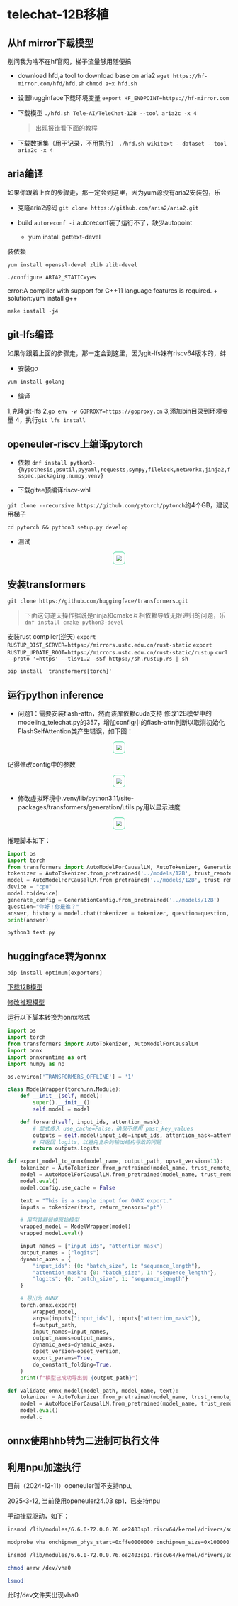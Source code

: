 # telechat-12B移植

## 从hf mirror下载模型
别问我为啥不在hf官网，梯子流量够用随便搞
+ download hfd,a tool to download base on aria2
`wget https://hf-mirror.com/hfd/hfd.sh`
`chmod a+x hfd.sh`

+ 设置hugginface下载环境变量
`export HF_ENDPOINT=https://hf-mirror.com`

+ 下载模型
`./hfd.sh Tele-AI/TeleChat-12B --tool aria2c -x 4`

    >出现报错看下面的教程

+ 下载数据集（用于记录，不用执行）
`./hfd.sh wikitext --dataset --tool aria2c -x 4`

## aria编译
如果你跟着上面的步骤走，那一定会到这里，因为yum源没有aria2安装包，乐

+ 克隆aria2源码
`git clone https://github.com/aria2/aria2.git`

+ build
`autoreconf -i`
autoreconf装了运行不了，缺少autopoint
    + yum install gettext-devel

装依赖

`yum install openssl-devel zlib zlib-devel`

`./configure ARIA2_STATIC=yes`

error:A compiler with support for C++11 language features is required.
    + solution:yum install g++

`make install -j4`

## git-lfs编译

如果你跟着上面的步骤走，那一定会到这里，因为git-lfs妹有riscv64版本的，蚌

+ 安装go

`yum install golang`

+ 编译

1,克隆git-lfs
2,`go env -w GOPROXY=https://goproxy.cn`
3,添加bin目录到环境变量
4，执行`git lfs install`

## openeuler-riscv上编译pytorch

+ 依赖
`dnf install python3-{hypothesis,psutil,pyyaml,requests,sympy,filelock,networkx,jinja2,fsspec,packaging,numpy,venv}`

+ 下载gitee预编译riscv-whl

`git clone --recursive https://github.com/pytorch/pytorch`约4个GB，建议用梯子

`cd pytorch && python3 setup.py develop`

+ 测试
<div style="text-align:center;"><img src="QQ20241210-150124.png" style="zoom:70%;border-radius: 10px;border:2px solid #23D18B;padding:10px"/></div>

## 安装transformers
`git clone https://github.com/huggingface/transformers.git`

>下面这句逆天操作据说是ninja和cmake互相依赖导致无限递归的问题，乐
`dnf install cmake python3-devel`

安装rust compiler(逆天)
`export RUSTUP_DIST_SERVER=https://mirrors.ustc.edu.cn/rust-static`
`export RUSTUP_UPDATE_ROOT=https://mirrors.ustc.edu.cn/rust-static/rustup`
`curl --proto '=https' --tlsv1.2 -sSf https://sh.rustup.rs | sh`

`pip install 'transformers[torch]'`

## 运行python inference
+ 问题1：需要安装flash-attn，然而该库依赖cuda支持
修改12B模型中的modeling_telechat.py的357，增加config中的flash-attn判断以取消初始化FlashSelfAttention类产生错误，如下图：

<div style="text-align:center;"><img src="QQ20241210-223624.png" style="zoom:70%;border-radius: 10px;border:2px solid #23D18B;padding:10px"/></div>

记得修改config中的参数

<div style="text-align:center;"><img src="QQ20241211-091833.png" style="zoom:70%;border-radius: 10px;border:2px solid #23D18B;padding:10px"/></div>

+ 修改虚拟环境中.venv/lib/python3.11/site-packages/transformers/generation/utils.py用以显示进度
<div style="text-align:center;"><img src="QQ20241211-135143.png" style="zoom:70%;border-radius: 10px;border:2px solid #23D18B;padding:10px"/></div>

推理脚本如下：

```python
import os
import torch
from transformers import AutoModelForCausalLM, AutoTokenizer, GenerationConfig
tokenizer = AutoTokenizer.from_pretrained('../models/12B', trust_remote_code=True)
model = AutoModelForCausalLM.from_pretrained('../models/12B', trust_remote_code=True, torch_dtype=torch.float16)
device = "cpu"
model.to(device)
generate_config = GenerationConfig.from_pretrained('../models/12B')
question="你好！你是谁？"
answer, history = model.chat(tokenizer = tokenizer, question=question, history=[], generation_config=generate_config, stream=False)
print(answer)
```

`python3 test.py`

## huggingface转为onnx
`pip install optimum[exporters]`

[下载12B模型](#从hf-mirror下载模型)

[修改推理模型](#运行python-inference)

运行以下脚本转换为onnx格式
```python
import os
import torch
from transformers import AutoTokenizer, AutoModelForCausalLM
import onnx
import onnxruntime as ort
import numpy as np

os.environ['TRANSFORMERS_OFFLINE'] = '1'

class ModelWrapper(torch.nn.Module):
    def __init__(self, model):
        super().__init__()
        self.model = model

    def forward(self, input_ids, attention_mask):
        # 显式传入 use_cache=False，确保不使用 past_key_values
        outputs = self.model(input_ids=input_ids, attention_mask=attention_mask, use_cache=False)
        # 只返回 logits，以避免复杂的输出结构导致的问题
        return outputs.logits

def export_model_to_onnx(model_name, output_path, opset_version=13):
    tokenizer = AutoTokenizer.from_pretrained(model_name, trust_remote_code=True)
    model = AutoModelForCausalLM.from_pretrained(model_name, trust_remote_code=True)
    model.eval()
    model.config.use_cache = False

    text = "This is a sample input for ONNX export."
    inputs = tokenizer(text, return_tensors="pt")

    # 用包装器替换原始模型
    wrapped_model = ModelWrapper(model)
    wrapped_model.eval()

    input_names = ["input_ids", "attention_mask"]
    output_names = ["logits"]
    dynamic_axes = {
        "input_ids": {0: "batch_size", 1: "sequence_length"},
        "attention_mask": {0: "batch_size", 1: "sequence_length"},
        "logits": {0: "batch_size", 1: "sequence_length"}
    }

    # 导出为 ONNX
    torch.onnx.export(
        wrapped_model,
        args=(inputs["input_ids"], inputs["attention_mask"]),
        f=output_path,
        input_names=input_names,
        output_names=output_names,
        dynamic_axes=dynamic_axes,
        opset_version=opset_version,
        export_params=True,
        do_constant_folding=True,
    )
    print(f"模型已成功导出到 {output_path}")

def validate_onnx_model(model_path, model_name, text):
    tokenizer = AutoTokenizer.from_pretrained(model_name, trust_remote_code=True)
    model = AutoModelForCausalLM.from_pretrained(model_name, trust_remote_code=True)
    model.eval()
    model.c
```

## onnx使用hhb转为二进制可执行文件



## 利用npu加速执行
目前（2024-12-11）openeuler暂不支持npu。

2025-3-12, 当前使用openeuler24.03 sp1，已支持npu

手动挂载驱动，如下：

```bash
insmod /lib/modules/6.6.0-72.0.0.76.oe2403sp1.riscv64/kernel/drivers/soc/xuantie/nna/img_mem/img_mem.ko.xz

modprobe vha onchipmem_phys_start=0xffe0000000 onchipmem_size=0x100000 freq_khz=792000

insmod /lib/modules/6.6.0-72.0.0.76.oe2403sp1.riscv64/kernel/drivers/soc/xuantie/nna/vha/vha_info.ko.xz

chmod a+rw /dev/vha0

lsmod
```

此时/dev文件夹出现vha0

